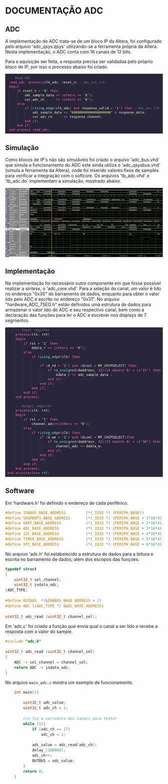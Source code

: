 
# DOCUMENTAÇÃO ADC

## ADC

A implementação do ADC trata-se de um bloco IP da Altera, foi configurado pelo arquivo 'adc_qsys.qsys' utilizando-se a ferramenta própria da Altera. Nesta implementação, o ADC conta com 16 canais de 12 bits.

Para a aquisição ser feita, a resposta precisa ser validadaa pelo próprio bloco de IP, por isso o processo abaixo foi criado.

![read_process](../adc/img/read_process.png)

## Simulação

Como blocos de IP's não são simuláveis foi criado o arquivo 'adc_bus.vhd' que simula o funcionamento do ADC  este ainda utiliza o 'adc_qsysbus.vhd' (simula a ferramenta da Altera), onde foi inserido valores fixos de samples para verificar a integração com o softcore. Os arquivos 'tb_adc.vhd' e 'tb_adc.do' implementam a simulação, mostrado abaixo.

![sim_modelsim](../adc/img/sim_modelsim.png)

## Implementação

Na implementação foi necessário outro componente em que fosse possível realizar a síntese, o 'adc_core.vhd'. Para a seleção do canal, um valor é lido no endereço "0x30" do barramento de dados, enquanto para obter o valor lido pelo ADC é escrito no endereço "0x31".
No arquivo "hardware_ADC_7SEG.h" estão definidos uma estrutura de dados para armazenar o valor lido do ADC e seu respectivo canal, bem como a declaração das funções para ler o ADC e escrever nos displays de 7 segmentos.

![implementacao](../adc/img/implementacao.png)

## Software

Em 'hardware.h' foi definido o endereço de cada periférico.

```c
#define IONBUS_BASE_ADDRESS 		(*(_IO32 *) (PERIPH_BASE))			    
#define SEGMENTS_BASE_ADDRESS 		(*(_IO32 *) (PERIPH_BASE + 1*16*4))		
#define UART_BASE_ADDRESS 			(*(_IO32 *) (PERIPH_BASE + 2*16*4))	
#define ADC_BASE_ADDRESS 		    (*(_IO32 *) (PERIPH_BASE + 3*16*4))		
#define I2C_BASE_ADDRESS 			(*(_IO32 *) (PERIPH_BASE + 4*16*4))	
#define TIMER_BASE_ADDRESS 			(*(_IO32 *) (PERIPH_BASE + 5*16*4))		
#define SPI_BASE_ADDRESS 		    (*(_IO32 *) (PERIPH_BASE + 6*16*4))	
```

No arquivo 'adc.h' foi estabelecido a estrutura de dados para a leitura e escrita no barramento de dados, além dos escopos das funçoes.

```c
typedef struct 
{
	uint32_t sel_channel;   
	uint32_t indata_adc;
}ADC_TYPE;

#define OUTBUS  *(&IONBUS_BASE_ADDRESS + 1)
#define ADC ((ADC_TYPE *) &ADC_BASE_ADDRESS)

uint32_t adc_read (uint32_t channel_sel);
```

Em 'adc.c' foi criado a função que envia qual o canal a ser lido e recebe a resposta com o valor do sample.

```c
#include "adc.h"

uint32_t adc_read (uint32_t channel_sel)
{
	ADC -> sel_channel = channel_sel;
    return ADC -> indata_adc;
}
```

No arquivo `main_adc.c` mostra um exemplo de funcionamento.

```c
	int main(){	

		uint32_t adc_value;
		uint32_t adc_ch = 1;
		
		//x faz a varredura dos canais para teste!
		while (1){
			if (adc_ch == 17)
				adc_ch = 1;
			
			adc_value = adc_read(adc_ch);
			delay_(100000);
			adc_ch++;
			OUTBUS = adc_value;
		}
		return 0;
	}
```
